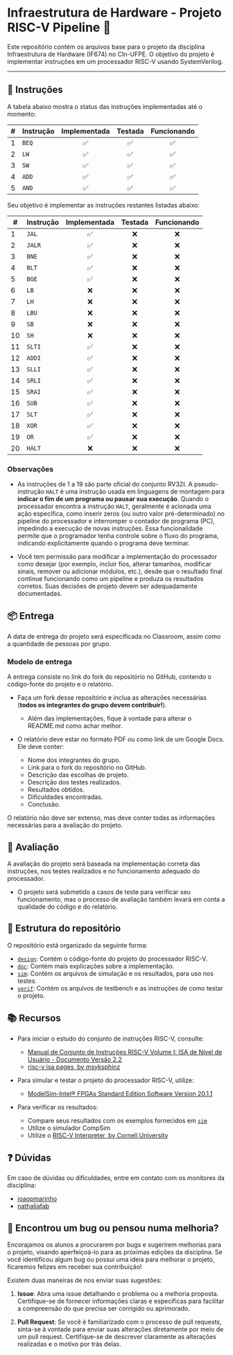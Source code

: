 # Infraestrutura de Hardware - Projeto RISC-V Pipeline 🚀

Este repositório contém os arquivos base para o projeto da disciplina Infraestrutura de Hardware (IF674) no CIn-UFPE. O objetivo do projeto é implementar instruções em um processador RISC-V usando SystemVerilog.

---

## 📝 Instruções

A tabela abaixo mostra o status das instruções implementadas até o momento:

| # | Instrução | Implementada | Testada | Funcionando |
|---|-----------|:-----------:|:-------:|:-----------:|
| 1 | `BEQ`     |     ✅     |   ✅   |     ✅     |
| 2 | `LW`      |     ✅     |   ✅   |     ✅     |
| 3 | `SW`      |     ✅     |   ✅   |     ✅     |
| 4 | `ADD`     |     ✅     |   ✅   |     ✅     |
| 5 | `AND`     |     ✅     |   ✅   |     ✅     |

Seu objetivo é implementar as instruções restantes listadas abaixo:

| # | Instrução | Implementada | Testada | Funcionando |
|---|-----------|:-----------:|:-------:|:-----------:|
| 1  | `JAL`     |      ✅     |    ❌    |      ❌      |
| 2  | `JALR`    |      ✅     |    ❌    |      ❌      |
| 3  | `BNE`     |      ✅     |    ❌    |      ❌      |
| 4  | `BLT`     |      ✅     |    ❌    |      ❌      |
| 5  | `BGE`     |      ✅     |    ❌    |      ❌      |
| 6  | `LB`      |      ❌     |    ❌    |      ❌      |
| 7  | `LH`      |      ❌     |    ❌    |      ❌      |
| 8  | `LBU`     |      ❌     |    ❌    |      ❌      |
| 9  | `SB`      |      ❌     |    ❌    |      ❌      |
| 10 | `SH`      |      ❌     |    ❌    |      ❌      |
| 11 | `SLTI`    |      ✅     |    ❌    |      ❌      |
| 12 | `ADDI`    |      ✅     |    ❌    |      ❌      |
| 13 | `SLLI`    |      ✅     |    ❌    |      ❌      |
| 14 | `SRLI`    |      ✅     |    ❌    |      ❌      |
| 15 | `SRAI`    |      ✅     |    ❌    |      ❌      |
| 16 | `SUB`     |      ✅     |    ❌    |      ❌      |
| 17 | `SLT`     |      ✅     |    ❌    |      ❌      |
| 18 | `XOR`     |      ✅     |    ❌    |      ❌      |
| 19 | `OR`      |      ✅     |    ❌    |      ❌      |
| 20 | `HALT`    |      ❌     |    ❌    |      ❌      |

### Observações

- As instruções de 1 a 19 são parte oficial do conjunto RV32I. A pseudo-instrução `HALT` é uma instrução usada em linguagens de montagem para **indicar o fim de um programa ou pausar sua execução**. Quando o processador encontra a instrução `HALT`, geralmente é acionada uma ação específica, como inserir zeros (ou outro valor pré-determinado) no pipeline do processador e interromper o contador de programa (PC), impedindo a execução de novas instruções. Essa funcionalidade permite que o programador tenha controle sobre o fluxo do programa, indicando explicitamente quando o programa deve terminar.

- Você tem permissão para modificar a implementação do processador como desejar (por exemplo, incluir fios, alterar tamanhos, modificar sinais, remover ou adicionar módulos, etc.), desde que o resultado final continue funcionando como um pipeline e produza os resultados corretos. Suas decisões de projeto devem ser adequadamente documentadas.

## 📦 Entrega

A data de entrega do projeto será especificada no Classroom, assim como a quantidade de pessoas por grupo.

### Modelo de entrega

A entrega consiste no link do fork do repositório no GitHub, contendo o código-fonte do projeto e o relatório.

- Faça um fork desse repositório e inclua as alterações necessárias (**todos os integrantes do grupo devem contribuir!**).
  - Além das implementações, fique à vontade para alterar o README.md como achar melhor.

- O relatório deve estar no formato PDF ou como link de um Google Docs. Ele deve conter:
  - Nome dos integrantes do grupo.
  - Link para o fork do repositório no GitHub.
  - Descrição das escolhas de projeto.
  - Descrição dos testes realizados.
  - Resultados obtidos.
  - Dificuldades encontradas.
  - Conclusão.

O relatório não deve ser extenso, mas deve conter todas as informações necessárias para a avaliação do projeto.

## 📝 Avaliação

A avaliação do projeto será baseada na implementação correta das instruções, nos testes realizados e no funcionamento adequado do processador.

- O projeto será submetido a casos de teste para verificar seu funcionamento, mas o processo de avaliação também levará em conta a qualidade do código e do relatório.

## 📁 Estrutura do repositório
O repositório está organizado da seguinte forma:
- [`design`](/design): Contém o código-fonte do projeto do processador RISC-V.
- [`doc`](/doc): Contém mais explicações sobre a implementação.
- [`sim`](/sim): Contém os arquivos de simulação e os resultados, para uso nos testes.
- [`verif`](/verif): Contém os arquivos de testbench e as instruções de como testar o projeto.

## 📚 Recursos
- Para iniciar o estudo do conjunto de instruções RISC-V, consulte:
  - [Manual de Conjunto de Instruções RISC-V Volume I: ISA de Nível de Usuário - Documento Versão 2.2](https://riscv.org/wp-content/uploads/2017/05/riscv-spec-v2.2.pdf)
  - [risc-v isa pages, by msyksphinz](https://msyksphinz-self.github.io/riscv-isadoc/html/rvi.html#)

- Para simular e testar o projeto do processador RISC-V, utilize:
  - [ModelSim-Intel® FPGAs Standard Edition Software Version 20.1.1](https://www.intel.com/content/www/us/en/software-kit/750666/modelsim-intel-fpgas-standard-edition-software-version-20-1-1.html)

- Para verificar os resultados:
  - Compare seus resultados com os exemplos fornecidos em [`sim`](/sim)
  - Utilize o simulador CompSim
  - Utilize o [RISC-V Interpreter, by Cornell University](https://www.cs.cornell.edu/courses/cs3410/2019sp/riscv/interpreter/)

## ❓ Dúvidas

Em caso de dúvidas ou dificuldades, entre em contato com os monitores da disciplina:
- [joaopmarinho](https://github.com/joaopmarinho)
- [nathaliafab](https://github.com/nathaliafab)

## 🐛 Encontrou um bug ou pensou numa melhoria?

Encorajamos os alunos a procurarem por bugs e sugerirem melhorias para o projeto, visando aperfeiçoá-lo para as próximas edições da disciplina. Se você identificou algum bug ou possui uma ideia para melhorar o projeto, ficaremos felizes em receber sua contribuição!

Existem duas maneiras de nos enviar suas sugestões:

1. **Issue**: Abra uma issue detalhando o problema ou a melhoria proposta. Certifique-se de fornecer informações claras e específicas para facilitar a compreensão do que precisa ser corrigido ou aprimorado.

2. **Pull Request**: Se você é familiarizado com o processo de pull requests, sinta-se à vontade para enviar suas alterações diretamente por meio de um pull request. Certifique-se de descrever claramente as alterações realizadas e o motivo por trás delas.
